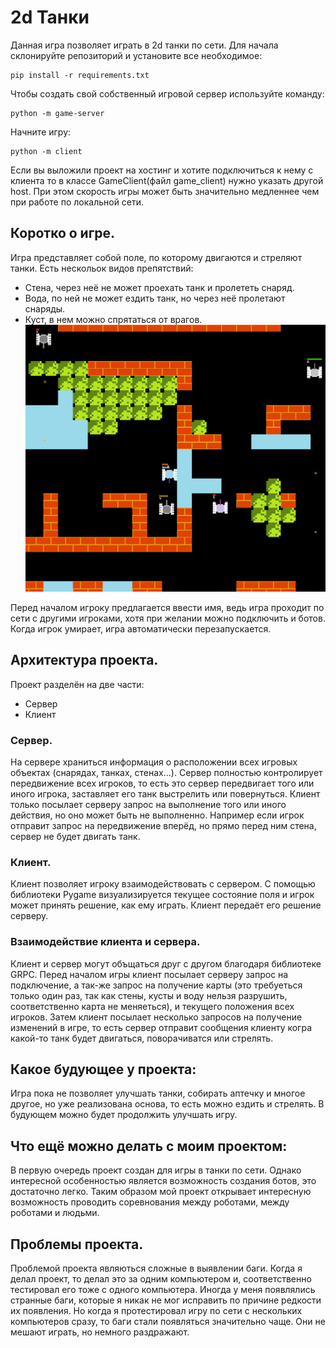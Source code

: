 # 2d Танки
Данная игра позволяет играть в 2d танки по сети.
Для начала склонируйте репозиторий и установите все необходимое:
```
pip install -r requirements.txt
```

Чтобы создать свой собственный игровой сервер используйте команду:
```
python -m game-server
```
Начните игру:
```
python -m client
```
Если вы выложили проект на хостинг и хотите подключиться к нему с клиента то в классе GameClient(файл game_client) нужно указать другой host. При этом скорость игры может быть значительно медленнее чем при работе по локальной сети.

## Коротко о игре.
  Игра представляет собой поле, по которому двигаются и стреляют танки. Есть нескольок видов препятствий:
  * Стена, через неё не может проехать танк и пролететь снаряд.
  * Вода, по ней не может ездить танк, но через неё пролетают снаряды.
  * Куст, в нем можно спрятаться от врагов.
  ![Скриншот из игры](https://github.com/victormorozov1/tanks-server/raw/master/screenshots/scr1.png)
  
  Перед началом игроку предлагается ввести имя, ведь игра проходит по сети с другими игроками, хотя при желании можно подключить и ботов. Когда игрок умирает, игра автоматически перезапускается.
## Архитектура проекта.
  Проект разделён на две части:
  * Сервер
  * Клиент
### Сервер.
  На сервере храниться информация о расположении всех игровых объектах (снарядах, танках, стенах...). Сервер полностью контролирует передвижение всех игроков, то есть это сервер передвигает того или иного игрока, заставляет его танк выстрелить или повернуться. Клиент только посылает серверу запрос на выполнение того или иного действия, но оно может быть не выполненно. Например если игрок отправит запрос на передвижение вперёд, но прямо перед ним стена, сервер не будет двигать танк. 
### Клиент.
  Клиент позволяет игроку взаимодействовать с сервером. С помощью библиотеки Pygame визуализируется текущее состояние поля и игрок может принять решение, как ему играть. Клиент передаёт его решение серверу.
### Взаимодействие клиента и сервера.
  Клиент и сервер могут объщаться друг с другом благодаря библиотеке GRPC. Перед началом игры клиент посылает серверу запрос на подключение, а так-же запрос на получение карты (это требуеться только один раз, так как стены, кусты и воду нельзя разрушить, соответственно карта не меняеться), и текущего положения всех игроков. Затем клиент посылает несколько запросов на получение изменений в игре, то есть сервер отправит сообщения клиенту когра какой-то танк будет двигаться, поворачиватся или стрелять. 

## Какое будующее у проекта:
  Игра пока не позволяет улучшать танки, собирать аптечку и многое другое, но уже реализована основа, то есть можно ездить и стрелять. В будующем можно будет продолжить улучшать игру.
  
## Что ещё можно делать с моим проектом:
  В первую очередь проект создан для игры в танки по сети.
  Однако интересной особенностью является возможность создания ботов, это достаточно легко. Таким образом мой проект открывает интересную возможность проводить соревнования между роботами, между роботами и людьми.
  
## Проблемы проекта.
Проблемой проекта являються сложные в выявлении баги. Когда я делал проект, то делал это за одним компьютером и, соответственно тестировал его тоже с одного компьютера. Иногда у меня появлялись странные баги, которые я никак не мог исправить по причине редкости их появления. Но когда я протестировал игру по сети с нескольких компьютеров сразу, то баги стали появляться значительно чаще. Они не мешают играть, но немного раздражают.
